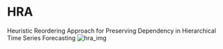 # HRA
Heuristic Reordering Approach for Preserving Dependency in Hierarchical Time Series Forecasting
![hra_img](https://github.com/user-attachments/assets/69046c38-8add-45b4-b1a6-5d1f3350462a)
